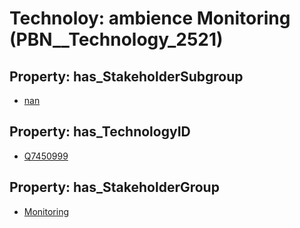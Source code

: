 # Technoloy: __ambience Monitoring__ (PBN__Technology_2521)

## Property: has_StakeholderSubgroup

* [nan](PBN__TechSubgroup_7)

## Property: has_TechnologyID

* [Q7450999](Q7450999)

## Property: has_StakeholderGroup

* [Monitoring](PBN__TechGroup_8)

